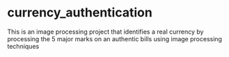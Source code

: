 # currency_authentication
This is an image processing project that identifies a real currency by processing the 5 major marks on an authentic bills using image processing techniques
